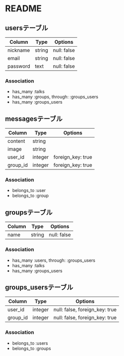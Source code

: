 # README

<!-- This README would normally document whatever steps are necessary to get the
application up and running.

Things you may want to cover:

* Ruby version

* System dependencies

* Configuration

* Database creation

* Database initialization

* How to run the test suite

* Services (job queues, cache servers, search engines, etc.)

* Deployment instructions

* ... -->

## usersテーブル
|Column|Type|Options|
|------|----|-------|
|nickname|string|null: false|
|email|string|null: false|
|password|text|null: false|
### Association
- has_many :talks
- has_many :groups, through: :groups_users
- has_many :groups_users


## messagesテーブル
|Column|Type|Options|
|------|----|-------|
|content|string||
|image|string||
|user_id|integer|foreign_key: true|
|group_id|integer|foreign_key: true|
### Association
- belongs_to :user
- belongs_to :group


## groupsテーブル
|Column|Type|Options|
|------|----|-------|
|name|string|null: false|
### Association
- has_many :users, through: :groups_users
- has_many :talks
- has_many :groups_users


## groups_usersテーブル
|Column|Type|Options|
|------|----|-------|
|user_id|integer|null: false, foreign_key: true|
|group_id|integer|null: false, foreign_key: true|
### Association
- belongs_to :users
- belongs_to :groups